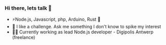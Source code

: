 ### Hi there, lets talk 👋

 - ⚡️Node.js, Javascript, php, Arduino, Rust 🦀 
 - 👊 I like a challenge. Ask me something I don't know to spike my interest 
 - 👨‍💻 Currently working as lead Node.js developer - Digipolis Antwerp (freelance)
<!--
**vademo/vademo** is a ✨ _special_ ✨ repository because its `README.md` (this file) appears on your GitHub profile.

Here are some ideas to get you started:

- 🔭 I’m currently working on ...
- 🌱 I’m currently learning ...
- 👯 I’m looking to collaborate on ...
- 🤔 I’m looking for help with ...
- 💬 Ask me about ...
- 📫 How to reach me: ...
- 😄 Pronouns: ...
- ⚡ Fun fact: ...
-->
 

